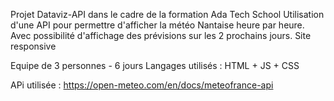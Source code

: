 Projet Dataviz-API dans le cadre de la formation Ada Tech School 
Utilisation d'une API pour permettre d'afficher la météo Nantaise heure par heure. 
Avec possibilité d'affichage des prévisions sur les 2 prochains jours. 
Site responsive

Equipe de 3 personnes - 6 jours
Langages utilisés : HTML + JS + CSS

APi utilisée : https://open-meteo.com/en/docs/meteofrance-api 
